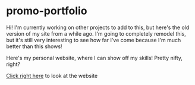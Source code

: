 # promo-portfolio
Hi! I'm currently working on other projects to add to this, but here's the old version of my site from a while ago. I'm going to completely remodel this, but it's still very interesting to see how far I've come because I'm much better than this shows!

Here's my personal website, where I can show off my skills! Pretty nifty, right?

[Click right here](https://www.reece-vela.com) to look at the website
